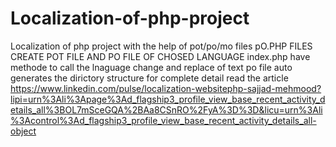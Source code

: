 # Localization-of-php-project
Localization of php project with the help of pot/po/mo files
pO.PHP FILES CREATE POT FILE AND PO FILE OF CHOSED LANGUAGE
index.php have methode to call the lnaguage change and replace of text 
po file auto generates the dirictory structure
for complete detail read the article
https://www.linkedin.com/pulse/localization-websitephp-sajjad-mehmood?lipi=urn%3Ali%3Apage%3Ad_flagship3_profile_view_base_recent_activity_details_all%3BOL7mSceGQA%2BAa8CSnRO%2FyA%3D%3D&licu=urn%3Ali%3Acontrol%3Ad_flagship3_profile_view_base_recent_activity_details_all-object
